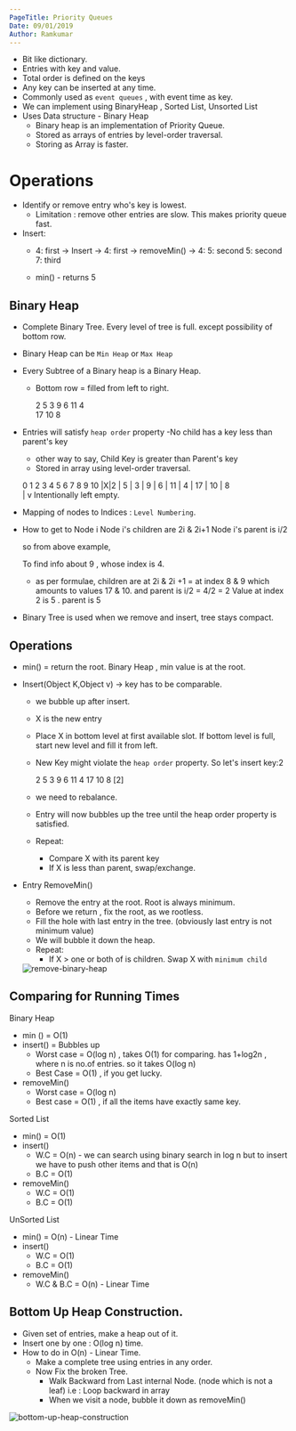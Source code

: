 ```yaml
---
PageTitle: Priority Queues
Date: 09/01/2019
Author: Ramkumar
---
```


- Bit like dictionary.
- Entries with key and value. 
- Total order is defined on the keys
- Any key can be inserted at any time. 
- Commonly used as `event queues` , with event time as key. 
- We can implement using BinaryHeap , Sorted List, Unsorted List
- Uses Data structure - Binary Heap 
    - Binary heap is an implementation of Priority Queue.
    - Stored as arrays of entries by level-order traversal.
    - Storing as Array is faster.  

# Operations 

- Identify or remove entry who's key is lowest.
    - Limitation : remove other entries are slow. This makes priority queue fast.
- Insert:
    - 4: first   -> Insert -> 4: first   -> removeMin() -> 4:
      5: second               5: second
                              7: third   

    -  min() - returns 5 


## Binary Heap

- Complete Binary Tree. Every level of tree is full. except possibility of bottom row. 
- Binary Heap can be `Min Heap` or `Max Heap`

- Every Subtree of a Binary heap is a Binary Heap.
    - Bottom row = filled from left to right.


         2
      5     3
    9   6  11 4  
  17 10  8


- Entries will satisfy `heap order` property
    -No child has a key less than parent's key
    - other way to say, Child Key is greater than Parent's key
    - Stored in array using level-order traversal.

  0 1   2   3   4   5   6    7   8    9    10
 |X|2 | 5 | 3 | 9 | 6 | 11 | 4 | 17 | 10 | 8     
  |
  v
 Intentionally left empty.

- Mapping of nodes to Indices : `Level Numbering`.
- How to get to Node i 
    Node i's children are 2i & 2i+1
    Node i's parent is i/2
    
   so from above example, 

   To find info about 9 , whose index is 4. 

   - as per formulae, children are at 2i & 2i +1 = at index 8 & 9 
   which amounts to values 17 & 10. and parent is i/2 = 4/2 = 2 
   Value at index 2 is 5 . parent is 5 

- Binary Tree is used when we remove and insert, tree stays compact.


## Operations

- min()  = return the root. Binary Heap , min value is at the root.

- Insert(Object K,Object v) -> key has to be comparable. 

    - we bubble up after insert.
    - X is the new entry
    - Place X in bottom level at first available slot. If bottom level is full, start new level and fill it from left.
    - New Key might violate the `heap order` property. So let's insert key:2

        2
    5       3
  9    6  11  4
17 10 8 [2]

   - we need to rebalance. 
   - Entry will now bubbles up the tree until the heap order property is satisfied.
   - Repeat:
        - Compare X with its parent key
        - If X is less than parent, swap/exchange.


- Entry RemoveMin()  

  - Remove the entry at the root. Root is always minimum.
  - Before we return , fix the root, as we  rootless.
  - Fill the hole with last entry in the tree. (obviously last entry is not minimum value)
  - We will bubble it down the heap.     
  - Repeat:
     - If X > one or both of is children. Swap X with `minimum child`


  <img src="https://i.ibb.co/M7FjjhX/remove-binary-heap.png" alt="remove-binary-heap" border="0">   


## Comparing for Running Times 


Binary Heap 

- min () = O(1)
- insert() = Bubbles up
    - Worst case = O(log n) , takes O(1) for comparing. has 1+log2n , where n is no.of entries. so it takes O(log n)
    - Best Case = O(1) , if you get lucky.
- removeMin()
    - Worst case = O(log n)
    - Best case = O(1) , if all the items have exactly same key.



Sorted List

- min() = O(1)
- insert() 
    - W.C = O(n) - we can search using binary search in log n but to insert we have to push other items and that is O(n)
    - B.C = O(1)
- removeMin()
    - W.C = O(1)
    - B.C = O(1)


UnSorted List

- min() = O(n) - Linear Time
- insert()
   - W.C = O(1)
   - B.C = O(1)
- removeMin()
   - W.C & B.C = O(n) - Linear Time     


## Bottom Up Heap Construction.

- Given set of entries, make a heap out of it. 
- Insert one by one : O(log n) time.
- How to do in O(n) - Linear Time.
    - Make a complete tree using entries in any order. 
    - Now Fix the broken Tree.
        - Walk Backward from Last internal Node. (node which is not a leaf)
         i.e : Loop backward in array
        - When we visit a node, bubble it down as removeMin()


<img src="https://i.ibb.co/MVJLgnV/bottom-up-heap-construction.png" alt="bottom-up-heap-construction" border="0">        






